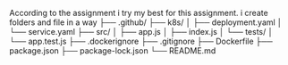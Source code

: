 According to the assignment i try my best for this assignment.
i create folders and file in a way
├── .github/
├── k8s/
│   ├── deployment.yaml
│   └── service.yaml
├── src/
│   ├── app.js
│   ├── index.js
│   └── tests/
│       └── app.test.js
├── .dockerignore
├── .gitignore
├── Dockerfile
├── package.json
├── package-lock.json
└── README.md
